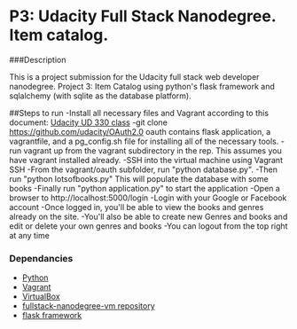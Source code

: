 # P3: Udacity Full Stack Nanodegree. Item catalog.

###Description

This is a project submission for the Udacity full stack web developer nanodegree. 
Project 3: Item Catalog using python's flask framework and sqlalchemy (with sqlite as the database platform).



##Steps to run
-Install all necessary files and Vagrant according to this document:
[Udacity UD 330 class](https://www.udacity.com/wiki/ud330/setup)
-git clone https://github.com/udacity/OAuth2.0 oauth contains flask application, a vagrantfile, and a pg_config.sh file for installing all of the necessary tools.
-run vagrant up from the vagrant subdirectory in the rep. This assumes you have vagrant installed already.
-SSH into the virtual machine using Vagrant SSH
-From the vagrant/oauth subfolder, run "python database.py". 
-Then run "python lotsofbooks.py" This will populate the database with some books
-Finally run "python application.py" to start the application
-Open a browser to http://localhost:5000/login
-Login with your Google or Facebook account
-Once logged in, you'll be able to view the books and genres already on the site.
-You'll also be able to create new Genres and books and edit or delete your own genres and books
-You can logout from the top right at any time


### Dependancies
- [Python](https://www.python.org/downloads/) 
- [Vagrant](http://vagrantup.com/)
- [VirtualBox](https://www.virtualbox.org/)
- [fullstack-nanodegree-vm repository](http://github.com/udacity/fullstack-nanodegree-vm)
- [flask framework](http://flask.pocoo.org/)


